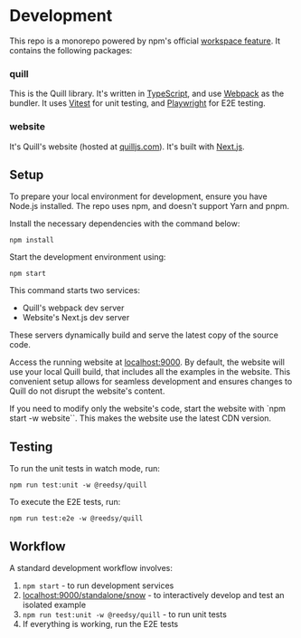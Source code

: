 # Development

This repo is a monorepo powered by npm's official [workspace feature](https://docs.npmjs.com/cli/v10/using-npm/workspaces). It contains the following packages:

### quill

This is the Quill library. It's written in [TypeScript](https://www.typescriptlang.org/), and use [Webpack](https://webpack.js.org/) as the bundler.
It uses [Vitest](https://vitest.dev) for unit testing, and [Playwright](https://playwright.dev/) for E2E testing.

### website

It's Quill's website (hosted at [quilljs.com](https://quilljs.com/)). It's built with [Next.js](https://nextjs.org/).

## Setup

To prepare your local environment for development, ensure you have Node.js installed. The repo uses npm, and doesn't support Yarn and pnpm.

Install the necessary dependencies with the command below:

```shell
npm install
```

Start the development environment using:

```shell
npm start
```

This command starts two services:

- Quill's webpack dev server
- Website's Next.js dev server

These servers dynamically build and serve the latest copy of the source code.

Access the running website at [localhost:9000](http://localhost:9000/). By default, the website will use your local Quill build, that includes all the examples in the website. This convenient setup allows for seamless development and ensures changes to Quill do not disrupt the website's content.

If you need to modify only the website's code, start the website with `npm start -w website``. This makes the website use the latest CDN version.

## Testing

To run the unit tests in watch mode, run:

    npm run test:unit -w @reedsy/quill

To execute the E2E tests, run:

    npm run test:e2e -w @reedsy/quill

## Workflow

A standard development workflow involves:

1. `npm start` - to run development services
2. [localhost:9000/standalone/snow](http://localhost:9000/standalone/snow) - to interactively develop and test an isolated example
3. `npm run test:unit -w @reedsy/quill` - to run unit tests
4. If everything is working, run the E2E tests
